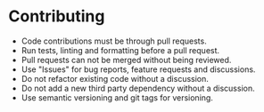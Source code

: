 # Contributing

- Code contributions must be through pull requests.
- Run tests, linting and formatting before a pull request.
- Pull requests can not be merged without being reviewed.
- Use "Issues" for bug reports, feature requests and discussions.
- Do not refactor existing code without a discussion.
- Do not add a new third party dependency without a discussion.
- Use semantic versioning and git tags for versioning.
